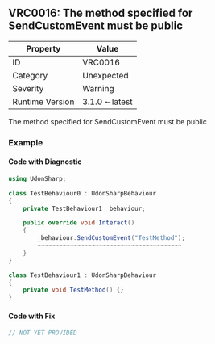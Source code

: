 ## VRC0016: The method specified for SendCustomEvent must be public

| Property        | Value          | 
| --------------- | -------------- | 
| ID              | VRC0016        | 
| Category        | Unexpected     | 
| Severity        | Warning        | 
| Runtime Version | 3.1.0 ~ latest | 

The method specified for SendCustomEvent must be public  

### Example

#### Code with Diagnostic


```csharp
using UdonSharp;

class TestBehaviour0 : UdonSharpBehaviour
{
    private TestBehaviour1 _behaviour;

    public override void Interact()
    {
        _behaviour.SendCustomEvent("TestMethod");
        ~~~~~~~~~~~~~~~~~~~~~~~~~~~~~~~~~~~~~~~~
    }
}

class TestBehaviour1 : UdonSharpBehaviour
{
    private void TestMethod() {}
}
```

#### Code with Fix


```csharp
// NOT YET PROVIDED
```



